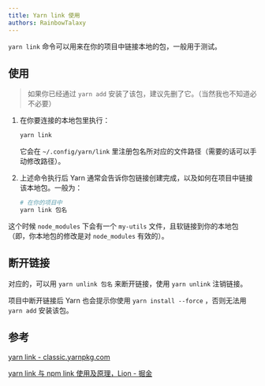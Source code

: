 ```yaml
---
title: Yarn link 使用
authors: RainbowTalaxy
---
```


`yarn link` 命令可以用来在你的项目中链接本地的包，一般用于测试。

<!--truncate-->

## 使用

> 如果你已经通过 `yarn add` 安装了该包，建议先删了它。（当然我也不知道必不必要）

1. 在你要连接的本地包里执行：

    ```sh
    yarn link
    ```

    它会在 `~/.config/yarn/link` 里注册包名所对应的文件路径（需要的话可以手动修改路径）。

2. 上述命令执行后 Yarn 通常会告诉你包链接创建完成，以及如何在项目中链接该本地包。一般为：

    ```sh
    # 在你的项目中
    yarn link 包名
    ```

这个时候 `node_modules` 下会有一个 `my-utils` 文件，且软链接到你的本地包（即，你本地包的修改是对 `node_modules` 有效的）。

## 断开链接

对应的，可以用 `yarn unlink 包名` 来断开链接，使用 `yarn unlink` 注销链接。

项目中断开链接后 Yarn 也会提示你使用 `yarn install --force` ，否则无法用 `yarn add` 安装该包。

## 参考

[yarn link - classic.yarnpkg.com](https://classic.yarnpkg.com/en/docs/cli/link)

[yarn link 与 npm link 使用及原理，Lion - 掘金](https://juejin.cn/post/6844904164468768776)
